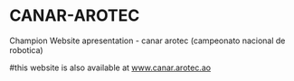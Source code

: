 # CANAR-AROTEC
 Champion Website apresentation - canar arotec (campeonato nacional de robotica)
 
 
 #this website is also available at <a href="https://canar.arotec.ao/">www.canar.arotec.ao</a>
